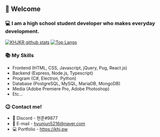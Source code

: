 ## 👋 Welcome

### 💻 I am a high school student developer who makes everyday development.

[![KHJKR github stats](https://github-readme-stats.vercel.app/api?username=khjkr&hide_border=true&layout=compact&show_icons=true&theme=onedark)](https://github.com/khjkr)
[![Top Langs](https://github-readme-stats.vercel.app/api/top-langs/?username=khjkr&hide_border=true&layout=compact&show_icons=true&theme=onedark)](https://github.com/khjkr)

### 📚 My Skills
- Frontend (HTML, CSS, Javascript, jQuery, Pug, React.js)
- Backend (Express, Node.js, Typescript)
- Program (C#, Electron, Python)
- Database (PostgreSQL, MySQL, MariaDB, MongoDB)
- Media (Adobe Premiere Pro, Adobe Photoshop)
- Etc...

### 😉 Contact me!
- 💬 Discord - 현준#9877
- 📧 E-mail - hyunjun5216@naver.com
- 💻 Portfolio - https://khj.pw
